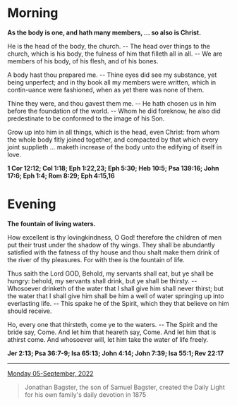 # Morning

**As the body is one, and hath many members, ... so also is Christ.**
 
He is the head of the body, the church. -- The head over things to the church, which is his body, the fulness of him that filleth all in all. -- We are members of his body, of his flesh, and of his bones.
 
A body hast thou prepared me. -- Thine eyes did see my substance, yet being unperfect; and in thy book all my members were written, which in contin-uance were fashioned, when as yet there was none of them.
 
Thine they were, and thou gavest them me. -- He hath chosen us in him before the foundation of the world. -- Whom he did foreknow, he also did predestinate to be conformed to the image of his Son.
 
Grow up into him in all things, which is the head, even Christ: from whom the whole body fitly joined together, and compacted by that which every joint supplieth ... maketh increase of the body unto the edifying of itself in love.  

**1 Cor 12:12; Col 1:18; Eph 1:22,23; Eph 5:30; Heb 10:5; Psa 139:16; John 17:6; Eph 1:4; Rom 8:29; Eph 4:15,16**

# Evening

**The fountain of living waters.**
 
How excellent is thy lovingkindness, O God! therefore the children of men put their trust under the shadow of thy wings. They shall be abundantly satisfied with the fatness of thy house and thou shalt make them drink of the river of thy pleasures. For with thee is the fountain of life.
 
Thus saith the Lord GOD, Behold, my servants shall eat, but ye shall be hungry: behold, my servants shall drink, but ye shall be thirsty. -- Whosoever drinketh of the water that I shall give him shall never thirst; but the water that I shall give him shall be him a well of water springing up into everlasting life. -- This spake he of the Spirit, which they that believe on him should receive.
 
Ho, every one that thirsteth, come ye to the waters. -- The Spirit and the bride say, Come. And let him that heareth say, Come. And let him that is athirst come. And whosoever will, let him take the water of life freely.  

**Jer 2:13; Psa 36:7-9; Isa 65:13; John 4:14; John 7:39; Isa 55:1; Rev 22:17**

---

[Monday 05-September, 2022](https://t.me/s/daily_light)

> Jonathan Bagster, the son of Samuel Bagster, created the Daily Light for his own family's daily devotion in 1875

